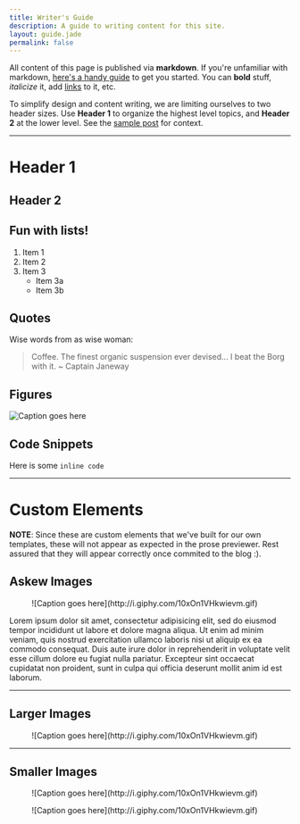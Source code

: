 ```yaml
---
title: Writer's Guide
description: A guide to writing content for this site.
layout: guide.jade
permalink: false
---
```


All content of this page is published via **markdown**. If you're unfamiliar with markdown, [here's a handy guide](https://guides.github.com/features/mastering-markdown/) to get you started. You can **bold** stuff, _italicize_ it, add [links](http://google.com) to it, etc.

To simplify design and content writing, we are limiting ourselves to two header sizes. Use **Header 1** to organize the highest level topics, and **Header 2** at the lower level. See the [sample post](./sample.html) for context.

---

# Header 1
## Header 2


## Fun with lists!
1. Item 1
2. Item 2
3. Item 3
   * Item 3a
   * Item 3b



## Quotes
Wise words from as wise woman:
> Coffee. The finest organic suspension ever devised... I beat the Borg with it.
> ~ Captain Janeway



## Figures
![Caption goes here](http://i.giphy.com/10xOn1VHkwievm.gif)



## Code Snippets

Here is some `inline code`

---

# Custom Elements

**NOTE**: Since these are custom elements that we've built for our own templates, these will not appear as expected in the prose previewer. Rest assured that they will appear correctly once commited to the blog :).

## Askew Images
<figure class="figure-askew">
![Caption goes here](http://i.giphy.com/10xOn1VHkwievm.gif)
</figure>

Lorem ipsum dolor sit amet, consectetur adipisicing elit, sed do eiusmod tempor incididunt ut labore et dolore magna aliqua. Ut enim ad minim veniam, quis nostrud exercitation ullamco laboris nisi ut aliquip ex ea commodo consequat. Duis aute irure dolor in reprehenderit in voluptate velit esse cillum dolore eu fugiat nulla pariatur. Excepteur sint occaecat cupidatat non proident, sunt in culpa qui officia deserunt mollit anim id est laborum.

---

## Larger Images
<figure class="figure-large">
![Caption goes here](http://i.giphy.com/10xOn1VHkwievm.gif)
</figure>

---

## Smaller Images
<figure class="figure-half">
![Caption goes here](http://i.giphy.com/10xOn1VHkwievm.gif)
</figure>
<figure class="figure-half">
![Caption goes here](http://i.giphy.com/10xOn1VHkwievm.gif)
</figure>